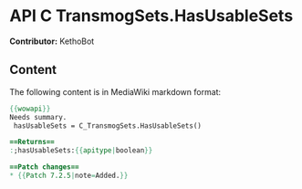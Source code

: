 # API C TransmogSets.HasUsableSets

**Contributor:** KethoBot

## Content

The following content is in MediaWiki markdown format:

```mediawiki
{{wowapi}}
Needs summary.
 hasUsableSets = C_TransmogSets.HasUsableSets()

==Returns==
:;hasUsableSets:{{apitype|boolean}}

==Patch changes==
* {{Patch 7.2.5|note=Added.}}
```